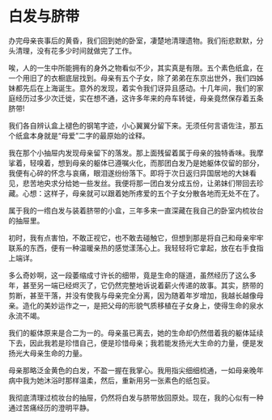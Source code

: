 # 白发与脐带

办完母亲丧事后的黄昏，我们回到她的卧室，凄楚地清理遗物。我们衔悲默默，分头清理，没有花多少时间就做完了工作。 

唉，人的一生中所能拥有的身外之物看似不少，其实真是有限。五个素色纸盒，在一个用旧了的衣橱底层找到。母亲有五个子女，除了弟弟在东京出世外，我们四姊妹都先后在上海诞生。意外的发现，着实令我们讶异且感动。十几年间，我们的家庭经历过多少次迁徙，实在想不通，这许多年来的舟车转徙，母亲竟然保存着五条脐带! 

我们各自辨认盒上褪色的钢笔字迹，小心翼翼分留下来。无须任何言语佐注，那五个纸盒本身就是“母爱”二字的最原始的诠释。 

我在那个小抽屉内发现母亲留下的落发。那上面残留着属于母亲的独特香味。我摩挲着，轻嗅着，想到母亲的躯体已遵嘱火化，而那团白发乃是她躯体仅留的部分，我便有心碎的怀念与哀痛，眼泪遂纷纷落下。即将于次日返归异国居地的大妹看见，悲苦地央求分给她一些发丝。我便将那一团白发分成五份，让弟妹们带回去珍藏。心想：这样子，母亲就可以跟着她所疼爱的五个子女分散各地而无处不在了。 

属于我的一绺白发与装着脐带的小盒，三年多来一直深藏在我自己的卧室内梳妆台的抽屉里。 

初时，我有点害怕，不敢正视它，也不敢去碰触它，但想到那是将自己和母亲牢牢联系的东西，便有一种温暖亲热的感觉漾荡心上。我轻轻将它拿起，放在右手食指上端详。 

多么奇妙啊，这一段萎缩成寸许长的细带，竟是生命的隧道，虽然经历了这么多年，甚至另一端已经烬灭了，它仍然完整地诉说着薪火传递的故事。其实，脐带的剪断，甚至干落，并没有使我与母亲完全分离，因为随着年岁增加，我越长越像母亲。造化的美妙运作之一，是把父母的形貌气质移植在子女身上，使得生命的泉水永流不竭。 

我们的躯体原来是合二为一的。母亲虽已离去，她的生命却仍然借着我的躯体延续下去，因此我若是珍惜自己，便是珍惜母亲；我若能发扬光大生命的力量，便是发扬光大母亲生命的力量。 

母亲那略泛金黄色的白发，不盈一握在我掌心。我用指尖细细梳通，一如母亲晚年病中我为她沐浴时那样温柔，然后，重新用另一张素色的纸包妥。 

我彻底清理过梳妆台的抽屉，仍然将白发与脐带放回原处。现在，我的心似有一种通过苦痛经历的澄明平静。